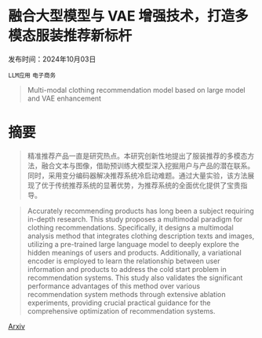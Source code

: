 # 融合大型模型与 VAE 增强技术，打造多模态服装推荐新标杆

发布时间：2024年10月03日

`LLM应用` `电子商务`

> Multi-modal clothing recommendation model based on large model and VAE enhancement

# 摘要

> 精准推荐产品一直是研究热点。本研究创新性地提出了服装推荐的多模态方法，融合文本与图像，借助预训练大模型深入挖掘用户与产品的潜在联系。同时，采用变分编码器解决推荐系统冷启动难题。通过大量实验，该方法展现了优于传统推荐系统的显著优势，为推荐系统的全面优化提供了宝贵指导。

> Accurately recommending products has long been a subject requiring in-depth research. This study proposes a multimodal paradigm for clothing recommendations. Specifically, it designs a multimodal analysis method that integrates clothing description texts and images, utilizing a pre-trained large language model to deeply explore the hidden meanings of users and products. Additionally, a variational encoder is employed to learn the relationship between user information and products to address the cold start problem in recommendation systems. This study also validates the significant performance advantages of this method over various recommendation system methods through extensive ablation experiments, providing crucial practical guidance for the comprehensive optimization of recommendation systems.

[Arxiv](https://arxiv.org/abs/2410.02219)